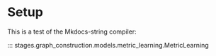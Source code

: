 # Setup

This is a test of the Mkdocs-string compiler:

::: stages.graph_construction.models.metric_learning.MetricLearning
